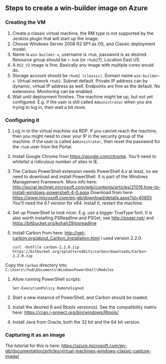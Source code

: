 
## Steps to create a win-builder image on Azure

### Creating the VM

1. Create a classic virtual machine, the RM type is not supported by the Jenkins plugin that will start up the image.
1. Choose Windows Server 2008 R2 SP1 as OS, and Classic deployment model.
1. Name is `win-builder-x`, username is `rhub`, password is as desired. Resource group should be `r-hub` (or `rhub2`?), Location East US.
1. A `DS2_V2` image is fine. Basically any image with multiple cores would do.
1. Storage account should be `rhub2 (classic)`. Domain name `win-builder-x`. Virtual network `rhub2`. Subnet default. Private IP address can by dynamic, virtual IP address as well. Endpoints are fine as the default. No extensions. Monitoring can be enabled.
1. Wait until deployment finishes. The machine might be up, but not yet configured. E.g. if the user is still called `Administrator` when you are trying to log in, then wait a bit more.

### Configuring it

1. Log in to the virtual machine via RDP. If you cannot reach the machine, then you might need to clear your IP in the security group of the machine. If the user is called `Administrator`, then reset the password for the `rhub` user from the Portal.
1. Install Google Chrome from https://google.com/chrome. You'll need to whitelist a ridiculous number of sites in IE.
1. The Carbon PowerShell extension needs PowerShell 4.x at least, so we need to download and install PowerShell. It is part of the Windows Management Framework. More info here: http://social.technet.microsoft.com/wiki/contents/articles/21016.how-to-install-windows-powershell-4-0.aspx Download from here: https://www.microsoft.com/en-gb/download/details.aspx?id=40855 You'll need the 6.1 version for x64. Install it, restart the machine.
1. Set up PowerShell to look nicer. E.g. use a bigger TrueType font. It is also worth installing PSReadline and PSGet, see http://psget.net/ and https://bitbucket.org/kshah29/psreadline
1. Install Carbon from here: http://get-carbon.org/about_Carbon_Installation.html I used version 2.2.0.
    
    ```
    curl -OutFile carbon-2.2.0.zip https://bitbucket.org/splatteredbits/carbon/downloads/Carbon-2.2.0.zip
    ```
  Copy the `Carbon` directory into `C:\Users\rhub\Documents\WindowsPowerShell\Modules`
1. Allow running PowerShell scripts:

    ```
    Set-ExecutionPolicy RemoteSigned
    ```
1. Start a new instance of PowerShell, and Carbon should be loaded.
1. Install the desired R and Rtools version(s). See the compatibility matrix here: https://cran.r-project.org/bin/windows/Rtools/
1. Install Java from Oracle, both the 32 bit and the 64 bit version.

### Capturing it as an image

The tutorial for this is here: https://azure.microsoft.com/en-gb/documentation/articles/virtual-machines-windows-classic-capture-image/
